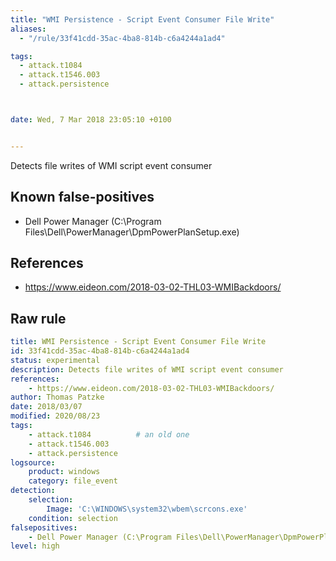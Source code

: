 ```yaml
---
title: "WMI Persistence - Script Event Consumer File Write"
aliases:
  - "/rule/33f41cdd-35ac-4ba8-814b-c6a4244a1ad4"

tags:
  - attack.t1084
  - attack.t1546.003
  - attack.persistence



date: Wed, 7 Mar 2018 23:05:10 +0100


---
```


Detects file writes of WMI script event consumer

<!--more-->


## Known false-positives

* Dell Power Manager (C:\Program Files\Dell\PowerManager\DpmPowerPlanSetup.exe)



## References

* https://www.eideon.com/2018-03-02-THL03-WMIBackdoors/


## Raw rule
```yaml
title: WMI Persistence - Script Event Consumer File Write
id: 33f41cdd-35ac-4ba8-814b-c6a4244a1ad4
status: experimental
description: Detects file writes of WMI script event consumer
references:
    - https://www.eideon.com/2018-03-02-THL03-WMIBackdoors/
author: Thomas Patzke
date: 2018/03/07
modified: 2020/08/23
tags:
    - attack.t1084          # an old one
    - attack.t1546.003
    - attack.persistence
logsource:
    product: windows
    category: file_event
detection:
    selection:
        Image: 'C:\WINDOWS\system32\wbem\scrcons.exe'
    condition: selection
falsepositives: 
    - Dell Power Manager (C:\Program Files\Dell\PowerManager\DpmPowerPlanSetup.exe)
level: high

```
